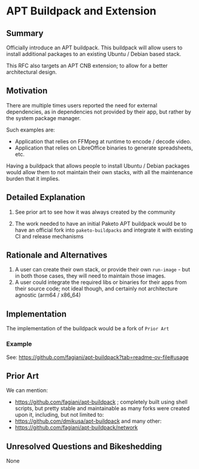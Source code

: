 # APT Buildpack and Extension

## Summary

Officially introduce an APT buildpack. This buildpack will allow users to install additional packages to an existing Ubuntu / Debian based stack.

This RFC also targets an APT CNB extension; to allow for a better architectural design.

## Motivation

There are multiple times users reported the need for external dependencies, as in dependencies not provided by their app, but rather by the system package manager.

Such examples are:

* Application that relies on FFMpeg at runtime to encode / decode video.
* Application that relies on LibreOffice binaries to generate spreadsheets, etc.

Having a buildpack that allows people to install Ubuntu / Debian packages would allow them to not maintain their own stacks, with all the maintenance burden that it implies.

## Detailed Explanation

1. See prior art to see how it was always created by the community

2. The work needed to have an initial Paketo APT buildpack would be to have an official fork into `paketo-buildpacks` and integrate it with existing CI and release mechanisms

## Rationale and Alternatives

1. A user can create their own stack, or provide their own `run-image` - but in both those cases, they will need to maintain those images.
2. A user could integrate the required libs or binaries for their apps from their source code; not ideal though, and certainly not architecture agnostic (arm64 / x86_64)

## Implementation

The implementation of the buildpack would be a fork of `Prior Art`

### Example

See: https://github.com/fagiani/apt-buildpack?tab=readme-ov-file#usage

## Prior Art

We can mention:

* https://github.com/fagiani/apt-buildpack ; completely built using shell scripts, but pretty stable and maintainable as many forks were created upon it, including, but not limited to:
* https://github.com/dmikusa/apt-buildpack and many other:
* https://github.com/fagiani/apt-buildpack/network

## Unresolved Questions and Bikeshedding

None
